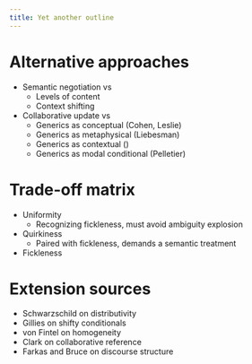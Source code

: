 ```yaml
---
title: Yet another outline
---
```


# Alternative approaches

+ Semantic negotiation vs
  + Levels of content
  + Context shifting
+ Collaborative update vs
  + Generics as conceptual (Cohen, Leslie)
  + Generics as metaphysical (Liebesman)
  + Generics as contextual ()
  + Generics as modal conditional (Pelletier)

# Trade-off matrix

+ Uniformity
  + Recognizing fickleness, must avoid ambiguity explosion
+ Quirkiness
  + Paired with fickleness, demands a semantic treatment
+ Fickleness

# Extension sources

+ Schwarzschild on distributivity
+ Gillies on shifty conditionals
+ von Fintel on homogeneity
+ Clark on collaborative reference
+ Farkas and Bruce on discourse structure

